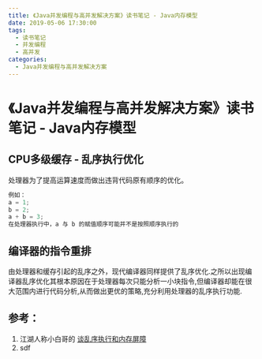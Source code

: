 ```yaml
---
title: 《Java并发编程与高并发解决方案》读书笔记 - Java内存模型
date: 2019-05-06 17:30:00
tags: 
  - 读书笔记
  - 并发编程
  - 高并发
categories:
  - Java并发编程与高并发解决方案
---
```


# 《Java并发编程与高并发解决方案》读书笔记 - Java内存模型

## CPU多级缓存 - 乱序执行优化

处理器为了提高运算速度而做出违背代码原有顺序的优化。

```java
例如：
a = 1;
b = 2;
a + b = 3;
在处理器执行中，a 与 b 的赋值顺序可能并不是按照顺序执行的
```

## 编译器的指令重排

由处理器和缓存引起的乱序之外，现代编译器同样提供了乱序优化.之所以出现编译器乱序优化其根本原因在于处理器每次只能分析一小块指令,但编译器却能在很大范围内进行代码分析,从而做出更优的策略,充分利用处理器的乱序执行功能.

## 参考：

1. 江湖人称小白哥的 [谈乱序执行和内存屏障](https://blog.csdn.net/dd864140130/article/details/56494925)
2. sdf